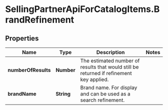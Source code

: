 # SellingPartnerApiForCatalogItems.BrandRefinement

## Properties
Name | Type | Description | Notes
------------ | ------------- | ------------- | -------------
**numberOfResults** | **Number** | The estimated number of results that would still be returned if refinement key applied. | 
**brandName** | **String** | Brand name. For display and can be used as a search refinement. | 



